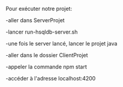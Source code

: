 Pour exécuter notre projet:

-aller dans ServerProjet

-lancer run-hsqldb-server.sh

-une fois le server lancé, lancer le projet java

-aller dans le dossier ClientProjet

-appeler la commande npm start

-accéder à l'adresse localhost:4200
